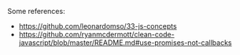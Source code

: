 Some references:

- https://github.com/leonardomso/33-js-concepts
- https://github.com/ryanmcdermott/clean-code-javascript/blob/master/README.md#use-promises-not-callbacks
